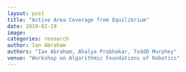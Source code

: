 ```yaml
---
layout: post
title: "Active Area Coverage from Equilibrium"
date: 2019-02-19
image: 
categories: research
author: Ian Abraham
authors: "Ian Abraham, Ahalya Prabhakar, ToddD Murphey"
venue: "Workshop on Algorithmic Foundations of Robotics"
---
```


